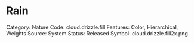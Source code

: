 # Rain

Category: Nature
Code: cloud.drizzle.fill
Features: Color, Hierarchical, Weights
Source: System
Status: Released
Symbol: cloud.drizzle.fill2x.png